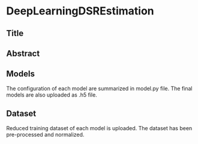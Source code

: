 # DeepLearningDSREstimation

## Title


## Abstract

## Models
The configuration of each model are summarized in model.py file. The final models are also uploaded as .h5 file. 

## Dataset
Reduced training dataset of each model is uploaded. The dataset has been pre-processed and normalized. 
